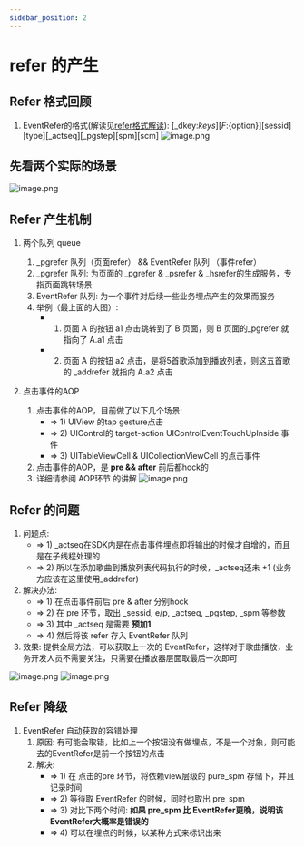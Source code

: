 ```yaml
---
sidebar_position: 2
---
```


# refer 的产生

## Refer 格式回顾
1. EventRefer的格式(解读见[refer格式解读](./Format.md)): [_dkey:${keys}][F:${option}][sessid][type][_actseq][_pgstep][spm][scm]
![image.png](https://p6.music.126.net/obj/wonDlsKUwrLClGjCm8Kx/24468699390/ae0a/d3e8/3679/3eb107122986550c474a33d5a532dff2.png)


## 先看两个实际的场景
![image.png](https://p6.music.126.net/obj/wonDlsKUwrLClGjCm8Kx/24372303616/c69f/92ac/faf3/6669e767e1cade309edc388bba7c8efd.png)

## Refer 产生机制
1. 两个队列 queue
   1. _pgrefer 队列（页面refer）  && EventRefer 队列 （事件refer）
   2. _pgrefer 队列: 为页面的 _pgrefer & _psrefer & _hsrefer的生成服务，专指页面跳转场景
   3. EventRefer 队列: 为一个事件对后续一些业务埋点产生的效果而服务
   4. 举例（最上面的大图）:
      - 1) 页面 A 的按钮 a1 点击跳转到了 B 页面，则 B 页面的_pgrefer 就指向了 A.a1 点击
      - 2) 页面 A 的按钮 a2 点击，是将5首歌添加到播放列表，则这五首歌的 _addrefer 就指向 A.a2 点击

2. 点击事件的AOP
   1. 点击事件的AOP，目前做了以下几个场景:
        - => 1) UIView 的tap gesture点击
        - => 2) UIControl的 target-action UIControlEventTouchUpInside 事件
        - => 3) UITableViewCell & UICollectionViewCell 的点击事件
   2. 点击事件的AOP，是 **pre && after** 前后都hock的
   3. 详细请参阅 AOP环节 的讲解
![image.png](https://p5.music.126.net/obj/wonDlsKUwrLClGjCm8Kx/24372305091/e607/7f80/103c/5790a5b3f174b7734ae8338d99eb0da1.jpeg)

## Refer 的问题
1. 问题点:
   - => 1) _actseq在SDK内是在点击事件埋点即将输出的时候才自增的，而且是在子线程处理的
   - => 2) 所以在添加歌曲到播放列表代码执行的时候，_actseq还未 +1 (业务方应该在这里使用_addrefer)
2. 解决办法: 
   - => 1) 在点击事件前后 pre & after 分别hock
   - => 2) 在 pre 环节，取出 _sessid, e/p, _actseq, _pgstep, _spm 等参数
   - => 3) 其中 _actseq 是需要 **预加1**
   - => 4) 然后将该 refer 存入 EventRefer 队列
3. 效果: 提供全局方法，可以获取上一次的 EventRefer，这样对于歌曲播放，业务开发人员不需要关注，只需要在播放器层面取最后一次即可

![image.png](https://p6.music.126.net/obj/wonDlsKUwrLClGjCm8Kx/24372303617/1bc9/5c9f/99d3/7da29879f7243a200478d121d367238f.png)
![image.png](https://p5.music.126.net/obj/wonDlsKUwrLClGjCm8Kx/24372304258/b677/61fd/55f2/3efd6be140adea90c56e976d4afe0af4.png)


## Refer 降级
1. EventRefer 自动获取的容错处理
   1. 原因: 有可能会取错，比如上一个按钮没有做埋点，不是一个对象，则可能去的EventRefer是前一个按钮的点击
   2. 解决:
      - => 1) 在 点击的pre 环节，将依赖view层级的 pure_spm 存储下，并且记录时间
      - => 2) 等待取 EventRefer 的时候，同时也取出 pre_spm 
      - => 3) 对比下两个时间: **如果 pre_spm 比 EventRefer更晚，说明该EventRefer大概率是错误的**
      - => 4) 可以在埋点的时候，以某种方式来标识出来
